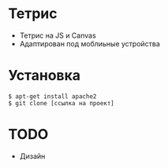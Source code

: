 # Тетрис
 - Тетрис на JS и Canvas
- Адаптирован под моблиьные устройства

# Установка
```
$ apt-get install apache2
$ git clone [ссылка на проект]
```
# TODO
- Дизайн